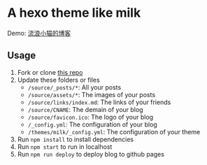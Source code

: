 # A hexo theme like milk

Demo: [流浪小猫的博客](http://blog.xcatliu.com)

## Usage

1. Fork or clone [this repo](https://github.com/xcatliu/blog)
2. Update these folders or files
    - `/source/_posts/*`: All your posts
    - `/source/assets/*`: The images of your posts
    - `/source/links/index.md`: The links of your friends
    - `/source/CNAME`: The demain of your blog
    - `/source/favicon.ico`: The logo of your blog
    - `/_config.yml`: The configuration of your blog
    - `/themes/milk/_config.yml`: The configuration of your theme
3. Run `npm install` to install dependencies
4. Run `npm start` to run in localhost
5. Run `npm run deploy` to deploy blog to github pages
